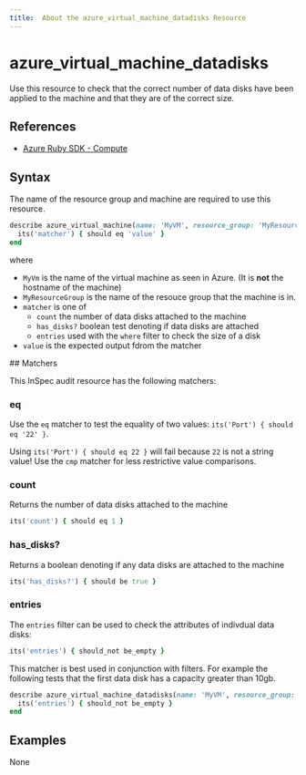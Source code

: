 ```yaml
---
title:  About the azure_virtual_machine_datadisks Resource
---
```


# azure_virtual_machine_datadisks

Use this resource to check that the correct number of data disks have been applied to the machine and that they are of the correct size.

## References

- [Azure Ruby SDK - Compute](https://github.com/Azure/azure-sdk-for-ruby/tree/master/management/azure_mgmt_compute)

## Syntax

The name of the resource group and machine are required to use this resource.

```ruby
describe azure_virtual_machine(name: 'MyVM', resource_group: 'MyResourceGroup') do
  its('matcher') { should eq 'value' }
end
```

where 

* `MyVm` is the name of the virtual machine as seen in Azure. (It is **not** the hostname of the machine)
* `MyResourceGroup` is the name of the resouce group that the machine is in.
* `matcher` is one of
   - `count` the number of data disks attached to the machine
   - `has_disks?` boolean test denoting if data disks are attached
   - `entries` used with the `where` filter to check the size of a disk
* `value` is the expected output fdrom the matcher

## Matchers

This InSpec audit resource has the following matchers:

### eq

Use the `eq` matcher to test the equality of two values: `its('Port') { should eq '22' }`.

Using `its('Port') { should eq 22 }` will fail because `22` is not a string value! Use the `cmp` matcher for less restrictive value comparisons.

### count

Returns the number of data disks attached to the machine

```ruby
its('count') { should eq 1 }
```

### has_disks?

Returns a boolean denoting if any data disks are attached to the machine

```ruby
its('has_disks?') { should be true }
```

### entries

The `entries` filter can be used to check the attributes of indivdual data disks:

```ruby
its('entries') { should_not be_empty }
```

This matcher is best used in conjunction with filters. For example the following tests that the first data disk has a capacity greater than 10gb.

```ruby
describe azure_virtual_machine_datadisks(name: 'MyVM', resource_group: 'MyResourceGroup').where { disk.zero? and size > 10 } do
  its('entries') { should_not be_empty }
end
```

## Examples

None